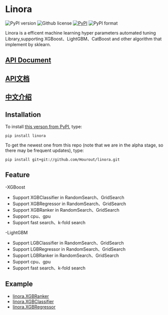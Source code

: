 # Linora



![PyPI version](https://img.shields.io/pypi/pyversions/linora.svg)
![Github license](https://img.shields.io/github/license/Hourout/linora.svg)
[![PyPI](https://img.shields.io/pypi/v/linora.svg)](https://pypi.python.org/pypi/linora)
![PyPI format](https://img.shields.io/pypi/format/linora.svg)

Linora is a efficent machine learning hyper parameters automated tuning Library,supporting XGBoost、LightGBM、CatBoost and other algorithm that implement by sklearn. 
 


## [API Document](https://github.com/Hourout/linora/blob/master/document/English_API.md)
## [API文档](https://github.com/Hourout/linora/blob/master/document/Chinese_API.md)
## [中文介绍](https://github.com/Hourout/linora/blob/master/document/Chinese.md)

## Installation

To install [this verson from PyPI](https://pypi.org/project/linora/), type:

```
pip install linora
```

To get the newest one from this repo (note that we are in the alpha stage, so there may be frequent updates), type:

```
pip install git+git://github.com/Hourout/linora.git
```

## Feature
-XGBoost
  - Support XGBClassifier in RandomSearch、GridSearch
  - Support XGBRegressor in RandomSearch、GridSearch
  - Support XGBRanker in RandomSearch、GridSearch
  - Support cpu、gpu
  - Support fast search、k-fold search

-LightGBM
  - Support LGBClassifier in RandomSearch、GridSearch
  - Support LGBRegressor in RandomSearch、GridSearch
  - Support LGBRanker in RandomSearch、GridSearch
  - Support cpu、gpu
  - Support fast search、k-fold search

## Example
- [linora.XGBRanker](https://github.com/Hourout/linora/blob/master/example/XGBRanker.ipynb)
- [linora.XGBClassifier](https://github.com/Hourout/linora/blob/master/example/XGBClassifier.ipynb)
- [linora.XGBRegressor](https://github.com/Hourout/linora/blob/master/example/XGBRegressor.ipynb)

